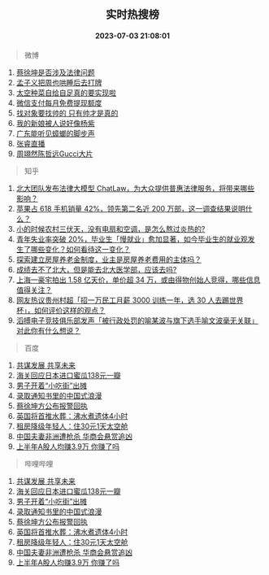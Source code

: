 <div align="center"><h2>实时热搜榜</h2><h4>2023-07-03 21:08:01</h4></div>

> 微博  

1. [蔡徐坤是否涉及法律问题](https://s.weibo.com/weibo?q=%23%E8%94%A1%E5%BE%90%E5%9D%A4%E6%98%AF%E5%90%A6%E6%B6%89%E5%8F%8A%E6%B3%95%E5%BE%8B%E9%97%AE%E9%A2%98%23&t=31&band_rank=1&Refer=top)<br />
2. [孟子义把周也哄睡后去打牌](https://s.weibo.com/weibo?q=%23%E5%AD%9F%E5%AD%90%E4%B9%89%E6%8A%8A%E5%91%A8%E4%B9%9F%E5%93%84%E7%9D%A1%E5%90%8E%E5%8E%BB%E6%89%93%E7%89%8C%23&t=31&band_rank=2&Refer=top)<br />
3. [太空种菜自给自足真的要实现啦](https://s.weibo.com/weibo?q=%23%E5%A4%AA%E7%A9%BA%E7%A7%8D%E8%8F%9C%E8%87%AA%E7%BB%99%E8%87%AA%E8%B6%B3%E7%9C%9F%E7%9A%84%E8%A6%81%E5%AE%9E%E7%8E%B0%E5%95%A6%23&t=31&band_rank=3&Refer=top)<br />
4. [微信支付每月免费提现额度](https://s.weibo.com/weibo?q=%23%E5%BE%AE%E4%BF%A1%E6%94%AF%E4%BB%98%E6%AF%8F%E6%9C%88%E5%85%8D%E8%B4%B9%E6%8F%90%E7%8E%B0%E9%A2%9D%E5%BA%A6%23&t=31&band_rank=4&Refer=top)<br />
5. [找对象要找帅的 只有帅才是真的](https://s.weibo.com/weibo?q=%E6%89%BE%E5%AF%B9%E8%B1%A1%E8%A6%81%E6%89%BE%E5%B8%85%E7%9A%84%20%E5%8F%AA%E6%9C%89%E5%B8%85%E6%89%8D%E6%98%AF%E7%9C%9F%E7%9A%84&t=31&band_rank=5&Refer=top)<br />
6. [我的新娘被人说好像杨紫](https://s.weibo.com/weibo?q=%23%E6%88%91%E7%9A%84%E6%96%B0%E5%A8%98%E8%A2%AB%E4%BA%BA%E8%AF%B4%E5%A5%BD%E5%83%8F%E6%9D%A8%E7%B4%AB%23&t=31&band_rank=6&Refer=top)<br />
7. [广东能听见蟑螂的脚步声](https://s.weibo.com/weibo?q=%E5%B9%BF%E4%B8%9C%E8%83%BD%E5%90%AC%E8%A7%81%E8%9F%91%E8%9E%82%E7%9A%84%E8%84%9A%E6%AD%A5%E5%A3%B0&t=31&band_rank=7&Refer=top)<br />
8. [张睿直播](https://s.weibo.com/weibo?q=%E5%BC%A0%E7%9D%BF%E7%9B%B4%E6%92%AD&t=31&band_rank=8&Refer=top)<br />
9. [周翊然陈哲远Gucci大片](https://s.weibo.com/weibo?q=%23%E5%91%A8%E7%BF%8A%E7%84%B6%E9%99%88%E5%93%B2%E8%BF%9CGucci%E5%A4%A7%E7%89%87%23&t=31&band_rank=9&Refer=top)<br />

> 知乎  

1. [北大团队发布法律大模型 ChatLaw，为大众提供普惠法律服务，将带来哪些影响？](https://www.zhihu.com/question/610072848)<br />
2. [苹果占 618 手机销量 42%，领先第二名近 200 万部，这一调查结果说明什么？](https://www.zhihu.com/question/609145071)<br />
3. [小的时候农村三伏天，没有电扇和空调，是怎么熬过炎热的?](https://www.zhihu.com/question/608934044)<br />
4. [青年失业率突破 20%，毕业生「慢就业」愈加显著，如今毕业生的就业观发生了哪些变化？如何看待这一变化？](https://www.zhihu.com/question/608938944)<br />
5. [探索建立房屋养老金制度，业主是房屋养老费用的主体吗？](https://www.zhihu.com/theater/25765)<br />
6. [成绩去不了北大，但是能去北大医学部，应该去吗?](https://www.zhihu.com/question/609084243)<br />
7. [上海一豪宅拍出 1.58 亿天价，单价超 34 万，或由得物创始人竞得，哪些信息值得关注？](https://www.zhihu.com/question/610023999)<br />
8. [网友热议贵州村超「招一万民工月薪 3000 训练一年，选 30 人去踢世界杯」，如何评价这样的观点？](https://www.zhihu.com/question/610056090)<br />
9. [滔搏电子竞技俱乐部发声「被行政处罚的喻某波与旗下选手喻文波毫无关联」对此你有什么想说？](https://www.zhihu.com/question/610071455)<br />

> 百度  

1. [共谋发展 共享未来](https://www.baidu.com/s?wd=%E5%85%B1%E8%B0%8B%E5%8F%91%E5%B1%95+%E5%85%B1%E4%BA%AB%E6%9C%AA%E6%9D%A5&sa=fyb_news&rsv_dl=fyb_news)<br />
2. [海关回应日本进口蜜瓜138元一瓣](https://www.baidu.com/s?wd=%E6%B5%B7%E5%85%B3%E5%9B%9E%E5%BA%94%E6%97%A5%E6%9C%AC%E8%BF%9B%E5%8F%A3%E8%9C%9C%E7%93%9C138%E5%85%83%E4%B8%80%E7%93%A3&sa=fyb_news&rsv_dl=fyb_news)<br />
3. [男子开着“小吃街”出摊](https://www.baidu.com/s?wd=%E7%94%B7%E5%AD%90%E5%BC%80%E7%9D%80%E2%80%9C%E5%B0%8F%E5%90%83%E8%A1%97%E2%80%9D%E5%87%BA%E6%91%8A&sa=fyb_news&rsv_dl=fyb_news)<br />
4. [录取通知书里的中国式浪漫](https://www.baidu.com/s?wd=%E5%BD%95%E5%8F%96%E9%80%9A%E7%9F%A5%E4%B9%A6%E9%87%8C%E7%9A%84%E4%B8%AD%E5%9B%BD%E5%BC%8F%E6%B5%AA%E6%BC%AB&sa=fyb_news&rsv_dl=fyb_news)<br />
5. [蔡徐坤方公布报警回执](https://www.baidu.com/s?wd=%E8%94%A1%E5%BE%90%E5%9D%A4%E6%96%B9%E5%85%AC%E5%B8%83%E6%8A%A5%E8%AD%A6%E5%9B%9E%E6%89%A7&sa=fyb_news&rsv_dl=fyb_news)<br />
6. [英国将首推水葬：沸水煮遗体4小时](https://www.baidu.com/s?wd=%E8%8B%B1%E5%9B%BD%E5%B0%86%E9%A6%96%E6%8E%A8%E6%B0%B4%E8%91%AC%EF%BC%9A%E6%B2%B8%E6%B0%B4%E7%85%AE%E9%81%97%E4%BD%934%E5%B0%8F%E6%97%B6&sa=fyb_news&rsv_dl=fyb_news)<br />
7. [租房降级年轻人：住30元1天太空舱](https://www.baidu.com/s?wd=%E7%A7%9F%E6%88%BF%E9%99%8D%E7%BA%A7%E5%B9%B4%E8%BD%BB%E4%BA%BA%EF%BC%9A%E4%BD%8F30%E5%85%831%E5%A4%A9%E5%A4%AA%E7%A9%BA%E8%88%B1&sa=fyb_news&rsv_dl=fyb_news)<br />
8. [中国夫妻非洲遭枪杀 华商会悬赏追凶](https://www.baidu.com/s?wd=%E4%B8%AD%E5%9B%BD%E5%A4%AB%E5%A6%BB%E9%9D%9E%E6%B4%B2%E9%81%AD%E6%9E%AA%E6%9D%80+%E5%8D%8E%E5%95%86%E4%BC%9A%E6%82%AC%E8%B5%8F%E8%BF%BD%E5%87%B6&sa=fyb_news&rsv_dl=fyb_news)<br />
9. [上半年A股人均赚3.9万 你赚了吗](https://www.baidu.com/s?wd=%E4%B8%8A%E5%8D%8A%E5%B9%B4A%E8%82%A1%E4%BA%BA%E5%9D%87%E8%B5%9A3.9%E4%B8%87+%E4%BD%A0%E8%B5%9A%E4%BA%86%E5%90%97&sa=fyb_news&rsv_dl=fyb_news)<br />

> 哔哩哔哩  

1. [共谋发展 共享未来](https://www.baidu.com/s?wd=%E5%85%B1%E8%B0%8B%E5%8F%91%E5%B1%95+%E5%85%B1%E4%BA%AB%E6%9C%AA%E6%9D%A5&sa=fyb_news&rsv_dl=fyb_news)<br />
2. [海关回应日本进口蜜瓜138元一瓣](https://www.baidu.com/s?wd=%E6%B5%B7%E5%85%B3%E5%9B%9E%E5%BA%94%E6%97%A5%E6%9C%AC%E8%BF%9B%E5%8F%A3%E8%9C%9C%E7%93%9C138%E5%85%83%E4%B8%80%E7%93%A3&sa=fyb_news&rsv_dl=fyb_news)<br />
3. [男子开着“小吃街”出摊](https://www.baidu.com/s?wd=%E7%94%B7%E5%AD%90%E5%BC%80%E7%9D%80%E2%80%9C%E5%B0%8F%E5%90%83%E8%A1%97%E2%80%9D%E5%87%BA%E6%91%8A&sa=fyb_news&rsv_dl=fyb_news)<br />
4. [录取通知书里的中国式浪漫](https://www.baidu.com/s?wd=%E5%BD%95%E5%8F%96%E9%80%9A%E7%9F%A5%E4%B9%A6%E9%87%8C%E7%9A%84%E4%B8%AD%E5%9B%BD%E5%BC%8F%E6%B5%AA%E6%BC%AB&sa=fyb_news&rsv_dl=fyb_news)<br />
5. [蔡徐坤方公布报警回执](https://www.baidu.com/s?wd=%E8%94%A1%E5%BE%90%E5%9D%A4%E6%96%B9%E5%85%AC%E5%B8%83%E6%8A%A5%E8%AD%A6%E5%9B%9E%E6%89%A7&sa=fyb_news&rsv_dl=fyb_news)<br />
6. [英国将首推水葬：沸水煮遗体4小时](https://www.baidu.com/s?wd=%E8%8B%B1%E5%9B%BD%E5%B0%86%E9%A6%96%E6%8E%A8%E6%B0%B4%E8%91%AC%EF%BC%9A%E6%B2%B8%E6%B0%B4%E7%85%AE%E9%81%97%E4%BD%934%E5%B0%8F%E6%97%B6&sa=fyb_news&rsv_dl=fyb_news)<br />
7. [租房降级年轻人：住30元1天太空舱](https://www.baidu.com/s?wd=%E7%A7%9F%E6%88%BF%E9%99%8D%E7%BA%A7%E5%B9%B4%E8%BD%BB%E4%BA%BA%EF%BC%9A%E4%BD%8F30%E5%85%831%E5%A4%A9%E5%A4%AA%E7%A9%BA%E8%88%B1&sa=fyb_news&rsv_dl=fyb_news)<br />
8. [中国夫妻非洲遭枪杀 华商会悬赏追凶](https://www.baidu.com/s?wd=%E4%B8%AD%E5%9B%BD%E5%A4%AB%E5%A6%BB%E9%9D%9E%E6%B4%B2%E9%81%AD%E6%9E%AA%E6%9D%80+%E5%8D%8E%E5%95%86%E4%BC%9A%E6%82%AC%E8%B5%8F%E8%BF%BD%E5%87%B6&sa=fyb_news&rsv_dl=fyb_news)<br />
9. [上半年A股人均赚3.9万 你赚了吗](https://www.baidu.com/s?wd=%E4%B8%8A%E5%8D%8A%E5%B9%B4A%E8%82%A1%E4%BA%BA%E5%9D%87%E8%B5%9A3.9%E4%B8%87+%E4%BD%A0%E8%B5%9A%E4%BA%86%E5%90%97&sa=fyb_news&rsv_dl=fyb_news)<br />
